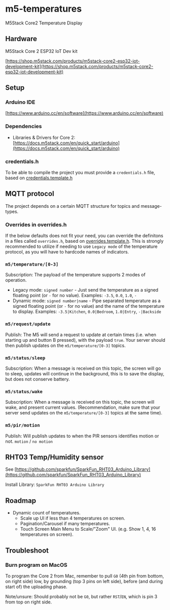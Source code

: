 # m5-temperatures
 M5Stack Core2 Temperature Display

## Hardware
M5Stack Core 2 ESP32 IoT Dev kit

[https://shop.m5stack.com/products/m5stack-core2-esp32-iot-development-kit](https://shop.m5stack.com/products/m5stack-core2-esp32-iot-development-kit)

## Setup
### Arduino IDE
[https://www.arduino.cc/en/software](https://www.arduino.cc/en/software) 

### Dependencies
* Libraries & Drivers for Core 2: [https://docs.m5stack.com/en/quick_start/arduino](https://docs.m5stack.com/en/quick_start/arduino)

### credentials.h
To be able to compile the project you must provide a `credentials.h` file, based on [credentials.template.h](./credentials.template.h)


## MQTT protocol
The project depends on a certain MQTT structure for topics and message-types.

### Overrides in overrides.h
If the below defaults does not fit your need, you can override the definitons in a files called `overrides.h`, based on [overrides.template.h](./overrides.template.h).
This is strongly recommended to utilize if needing to use `Legacy mode` of the temperature protocol, as you will have to hardcode names of indicators.


### `m5/temperature/[0-3]`
Subscription: The payload of the temperature supports 2 modes of operation.
* Legacy mode: `signed number` - Just send the temperature as a signed floating point (or `-` for no value). Examples: `-3.5`, `0.0`, `1.0`, `-`
* Dynamic mode: `signed number|name` - Pipe separated temperature as a signed floating point (or `-` for no value) and the name of the temperature to display. Examples: `-3.5|Kitchen`, `0.0|Bedroom`, `1.0|Entry`, `-|Backside`

### `m5/request/update`
Publish: The M5 will send a request to update at certain times (i.e. when starting up and button B pressed), with the payload `true`. Your server should then publish updates on the `m5/temperature/[0-3]` topics.

### `m5/status/sleep`
Subscription: When a message is received on this topic, the screen will go to sleep, updates will continue in the background, this is to save the display, but does not conserve battery.

### `m5/status/wake`
Subscription: When a message is received on this topic, the screen will wake, and present current values. (Recommendation, make sure that your server send updates on the `m5/temperature/[0-3]` topics at the same time).

### `m5/pir/motion`
Publish: Will publish updates to when the PIR sensors identifies motion or not. `motion` / `no motion`


## RHT03 Temp/Humidity sensor
See [https://github.com/sparkfun/SparkFun_RHT03_Arduino_Library](https://github.com/sparkfun/SparkFun_RHT03_Arduino_Library)

Install Library: `SparkFun RHT03 Arduino Library`

## Roadmap
* Dynamic count of temperatures.
  * Scale up UI if less than 4 temperatures on screen.
  * Pagination/Carousel if many temperatures.
  * Touch Screen Main Menu to Scale/"Zoom" UI. (e.g. Show 1, 4, 16 temperatures on screen).


## Troubleshoot

### Burn program on MacOS
To program the Core 2 from Mac, remember to pull `G0` (4th pin from bottom, on right side) low, by grounding (top 3 pins on left side), before (and during start of) the uploading phase.

Note/unsure: Should probably not be `G0`, but rather `RST`/`EN`, which is pin 3 from top on right side.
